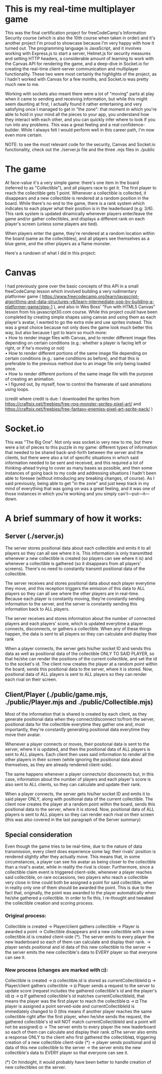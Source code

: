 # This is my real-time multiplayer game

This was the final certification project for freeCodeCamp's Information Security course (which is also the 10th course when taken in order) and it's another project I'm proud to showcase because I'm very happy with how it turned out. The programming language is JavaScript, and it involves working with Express.js to start a server, Helmet.js for security measures and setting HTTP headers, a considerable amount of learning to work with the Canvas API for rendering the game, and a deep-dive in Socket.io for creating the real-time client-server communication and multiplayer functionality. These two were most certainly the highlights of the project, as I hadn't worked with Canvas for a few months, and Socket.io was pretty much new to me.

Working with sockets also meant there were a lot of "moving" parts at play when it came to sending and receiving information, but while this might seem daunting at first, I actually found it rather entertaining and very satisfying once I managed to get in "the zone": that moment in which you're able to hold in your mind all the pieces to your app, you understand how they interact with each other, and you can quickly infer where to look if you run into any problems. This was a great feeling and a real confidence-builder. While I always felt I would perform well in this career path, I'm now even more certain.

NOTE: to see the most relevant code for the security, Canvas and Socket.io functionality, check out the ./server.js file and the three .mjs files in ./public

# The game

At face-value it's a very simple game: there's one item in the board (referred to as "Collectible"), and all players race to get it. The first player to reach the collectible gets 1 point. Whenever a collectible is collected, it disappears and a new collectible is rendered at a random position in the board. While there's no end to the game, there is a rank system which indicates to each player what their position is in the leaderboard (e.g:  3/6). This rank system is updated dinamically whenever players enter/leave the game and/or gather collectibles, and displays a different rank on each player's screen (unless some players are tied).

When players enter the game, they're rendered at a random location within the board (same as the collectibles), and all players see themselves as a blue genie, and the other players as a flame monster.

Here's a rundown of what I did in this project:

# Canvas

I had previously gone over the basic concepts of this API in a small freeCodeCamp lesson which involved building a very rudimentary platformer game ( https://www.freecodecamp.org/learn/javascript-algorithms-and-data-structures-v8/learn-intermediate-oop-by-building-a-platformer-game/step-1 ), and also in Wes Boss' "Fun with HTML5 Canvas" lesson from his javascript30.com course. While this project could have been completed  by creating simple shapes using canvas and using them as each player's avatar, I wanted to go the extra mile and use sprites instead.  This was a great choice because not only does the game look much better this way, but also because I got to learn so much more: <br>
• How to render image files with Canvas, and to render different image files depending on certain conditions (e.g.: whether a player is facing left or right, or if he's moving or not)<br>
• How to render different portions of the same image file depending on certain conditions (e.g.: same conditions as before), and that this is preferable to the previous method due to an image file only being loaded once.<br>
• How to render different portions of the same image file with the purpose of creating an animation.<br>
• I figured out, by myself, how to control the framerate of said animations using loops.

(credit where credit is due: I downloaded the sprites from https://craftpix.net/freebies/free-rpg-monster-sprites-pixel-art/ and https://craftpix.net/freebies/free-fantasy-enemies-pixel-art-sprite-pack/ )

# Socket.io

This was "The Big One". Not only was socket.io very new to me, but there were a lot of pieces to this puzzle in my game: different types of information that needed to be shared back-and-forth between the server and the clients, but there were also a lot of specific situations in which said information needed to be sent and received, and this required a lot of thinking-ahead trying to cover as many bases as possible, and then some instances of going back to my code and addressing situations I hadn't been able to foresee (without introducing any breaking changes, of course). As I said previously, being able to get "in the zone" and just keep track in my mind of everything that was going on was a great feeling, and it was one of those instances in which you're working and you simply can't—put—it—down.

# A brief summary of how it works:

## Server (./server.js)

The server stores positional data about each collectible and emits it to all players so they can all see where it is. This information is only transmitted whenever a new collectible is created (so players can see where it is) and whenever a collectible is gathered (so it disappears from all players' screens). There's no need to constantly transmit positional data of the collectible.

The server receives and stores positional data about each player everytime they move, and this reception triggers the emission of this data to ALL players so they can all see where the other players are in real-time. Because each player is constantly moving, they're constantly sending information to the server, and the server is constantly sending this information back to ALL players. 

The server receives and stores information about the number of connected players and each players' score, which is updated everytime a player connects, disconnects, or gathers a collectible. When any of these things happen, the data is sent to all players so they can calculate and display their rank

When a player connects, the server gets his/her socket ID and sends this data as well as positional data of the collectible ONLY TO SAID PLAYER, so that he/she can render the positions of the current collectible, and set the id to the socket's id. The client now creates the player at a random point within the board, sends this positional data to the server, where it is stored. Now, positional data of ALL players is sent to ALL players so they can render each rival on their screen.

## Client/Player (./public/game.mjs, ./public/Player.mjs and ./public/Collectible.mjs)

Most of the information that is shared is created by each client, as they generate positional data when they connect/disconnect to/from the server, positional data for the collectible everytime they gather one and, most importantly, they're constantly generating positional data everytime they move their avatar.

Whenever a player connects or moves, their positonal data is sent to the server, where it is updated, and then the positional data of ALL players is sent to ALL players. Each client then uses said information to render all the other players in their screen (while ignoring the positional data about themselves, as they are already rendered client-side).

The same happens whenever a player connects/or disconnects but, in this case, information about the number of players and each player's score is also sent to ALL clients, so they can calculate and update their rank.

When a player connects, the server gets his/her socket ID and emits it to said player ONLY, along with positional data of the current collectible. The client now creates the player at a random point within the board, sends this positional data to the server, where it is stored. Now, positional data of ALL players is sent to ALL players so they can render each rival on their screen (this was also covered in the last paragraph of the Server summary)

## Special consideration

Even though the game tries to be real-time, due to the nature of data transmission, every client does experience some lag: their rivals' position is rendered slightly after they actually move. This means that, in some circumstances, a player can see his avatar as being closer to the collectible than a rival's avatar, while in reality the rival is closer. Furthermore, since a collectible claim event is triggered client-side, whenever a player reaches said collectible, on rare occassions, two players who reach a collectible very close in time could both be assigned a point for said collectible, when in reality only one of them should be awarded the point. This is due to the fact that, originally, the point was awarded to the player automatically when he/she gathered a collectible. In order to fix this, I re-thought and tweaked the collectible creation and scoring process.

### Original process:
Collectible is created → Player/client gathers collectible → Player is awarded a point → Collectible disappears and a new collectible with a new collectible.id is created client-side (*). The server emits to every player the new leaderboard so each of them can calculate and display their rank.  →  player sends positional and id data of this new collectible to the server   →  the server emits the new collectible's data to EVERY player so that everyone can see it.

### New process (changes are marked with ◘):
Collectible is created →  ◘ collectible.id is stored as currentCollectibleId ◘  →  Player/client gathers collectible  →   ◘ Player sends a request to the server to update score (request includes the gathered collectible's id and the player's id) ◘  →  ◘ If gathered collectible's id matches currentCollectibleId, that means the player was the first player to reach the collectible ◘  →  ◘ The player is assigned a point served-side and currentCollectibleId is immediately changed to 0 (this means if another player reaches the same collectible right after the first player, when he/she sends the request, the gathered collectible's id will NOT match currentCollectibleId and a point will not be assigned) ◘  →  The server emits to every player the new leaderboard so each of them can calculate and display their rank.  ◘The server also emits a response ONLY to the client who first gathered the collectible◘, triggering creation of a new collectible client-side  (*) →  player sends positional and id data of this new collectible to the server  →  the server emits the new collectible's data to EVERY player so that everyone can see it.

(*) On hindsight, it would probably have been better to handle creation of new collectibles on the server.
